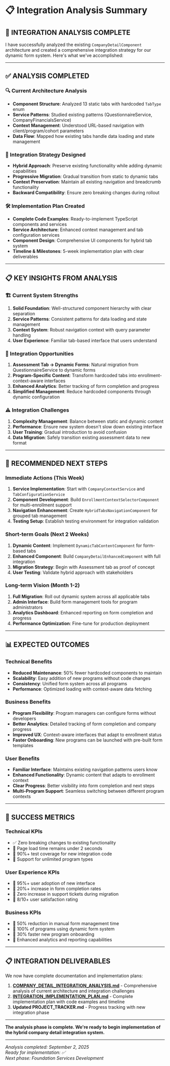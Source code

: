 # 📋 Integration Analysis Summary

## 🎯 **INTEGRATION ANALYSIS COMPLETE**

I have successfully analyzed the existing `CompanyDetailComponent` architecture and created a comprehensive integration strategy for our dynamic form system. Here's what we've accomplished:

---

## ✅ **ANALYSIS COMPLETED**

### **🔍 Current Architecture Analysis**
- **Component Structure**: Analyzed 13 static tabs with hardcoded `TabType` enum
- **Service Patterns**: Studied existing patterns (QuestionnaireService, CompanyFinancialsService)
- **Context Management**: Understood URL-based navigation with client/program/cohort parameters
- **Data Flow**: Mapped how existing tabs handle data loading and state management

### **🎯 Integration Strategy Designed**
- **Hybrid Approach**: Preserve existing functionality while adding dynamic capabilities
- **Progressive Migration**: Gradual transition from static to dynamic tabs
- **Context Preservation**: Maintain all existing navigation and breadcrumb functionality
- **Backward Compatibility**: Ensure zero breaking changes during rollout

### **🛠️ Implementation Plan Created**
- **Complete Code Examples**: Ready-to-implement TypeScript components and services
- **Service Architecture**: Enhanced context management and tab configuration services
- **Component Design**: Comprehensive UI components for hybrid tab system
- **Timeline & Milestones**: 5-week implementation plan with clear deliverables

---

## 📋 **KEY INSIGHTS FROM ANALYSIS**

### **🏗️ Current System Strengths**
1. **Solid Foundation**: Well-structured component hierarchy with clear separation
2. **Service Patterns**: Consistent patterns for data loading and state management
3. **Context System**: Robust navigation context with query parameter handling
4. **User Experience**: Familiar tab-based interface that users understand

### **🔧 Integration Opportunities**
1. **Assessment Tab → Dynamic Forms**: Natural migration from QuestionnaireService to dynamic forms
2. **Program-Specific Content**: Transform hardcoded tabs into enrollment-context-aware interfaces
3. **Enhanced Analytics**: Better tracking of form completion and progress
4. **Simplified Management**: Reduce hardcoded components through dynamic configuration

### **⚠️ Integration Challenges**
1. **Complexity Management**: Balance between static and dynamic content
2. **Performance**: Ensure new system doesn't slow down existing interface
3. **User Training**: Gradual introduction to avoid confusion
4. **Data Migration**: Safely transition existing assessment data to new format

---

## 🚀 **RECOMMENDED NEXT STEPS**

### **Immediate Actions (This Week)**
1. **Service Implementation**: Start with `CompanyContextService` and `TabConfigurationService`
2. **Component Development**: Build `EnrollmentContextSelectorComponent` for multi-enrollment support
3. **Navigation Enhancement**: Create `HybridTabsNavigationComponent` for grouped tab management
4. **Testing Setup**: Establish testing environment for integration validation

### **Short-term Goals (Next 2 Weeks)**
1. **Dynamic Content**: Implement `DynamicTabContentComponent` for form-based tabs
2. **Enhanced Component**: Build `CompanyDetailEnhancedComponent` with full integration
3. **Migration Strategy**: Begin with Assessment tab as proof of concept
4. **User Testing**: Validate hybrid approach with stakeholders

### **Long-term Vision (Month 1-2)**
1. **Full Migration**: Roll out dynamic system across all applicable tabs
2. **Admin Interface**: Build form management tools for program administrators
3. **Analytics Dashboard**: Enhanced reporting on form completion and progress
4. **Performance Optimization**: Fine-tune for production deployment

---

## 📊 **EXPECTED OUTCOMES**

### **Technical Benefits**
- **Reduced Maintenance**: 50% fewer hardcoded components to maintain
- **Scalability**: Easy addition of new programs without code changes
- **Consistency**: Unified form system across all programs
- **Performance**: Optimized loading with context-aware data fetching

### **Business Benefits**
- **Program Flexibility**: Program managers can configure forms without developers
- **Better Analytics**: Detailed tracking of form completion and company progress
- **Improved UX**: Context-aware interfaces that adapt to enrollment status
- **Faster Onboarding**: New programs can be launched with pre-built form templates

### **User Benefits**
- **Familiar Interface**: Maintains existing navigation patterns users know
- **Enhanced Functionality**: Dynamic content that adapts to enrollment context
- **Clear Progress**: Better visibility into form completion and next steps
- **Multi-Program Support**: Seamless switching between different program contexts

---

## 🎯 **SUCCESS METRICS**

### **Technical KPIs**
- ✅ Zero breaking changes to existing functionality
- 🎯 Page load time remains under 2 seconds
- 🎯 90%+ test coverage for new integration code
- 🎯 Support for unlimited program types

### **User Experience KPIs**
- 🎯 95%+ user adoption of new interface
- 🎯 20%+ increase in form completion rates
- 🎯 Zero increase in support tickets during migration
- 🎯 8/10+ user satisfaction rating

### **Business KPIs**
- 🎯 50% reduction in manual form management time
- 🎯 100% of programs using dynamic form system
- 🎯 30% faster new program onboarding
- 🎯 Enhanced analytics and reporting capabilities

---

## 📋 **INTEGRATION DELIVERABLES**

We now have complete documentation and implementation plans:

1. **[COMPANY_DETAIL_INTEGRATION_ANALYSIS.md](COMPANY_DETAIL_INTEGRATION_ANALYSIS.md)** - Comprehensive analysis of current architecture and integration challenges
2. **[INTEGRATION_IMPLEMENTATION_PLAN.md](INTEGRATION_IMPLEMENTATION_PLAN.md)** - Complete implementation plan with code examples and timeline
3. **Updated PROJECT_TRACKER.md** - Progress tracking with new integration phase

---

**The analysis phase is complete. We're ready to begin implementation of the hybrid company detail integration system.**

---

*Analysis completed: September 2, 2025*  
*Ready for implementation: ✅*  
*Next phase: Foundation Services Development*
